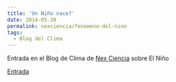 ```yaml
---
title: 'Un Niño nace?'
date: 2014-05-30
permalink: nexciencia/fenomeno-del-nino 
tags:
  - Blog del Clima
---
```



Entrada en el Blog de Clima de [Nex Ciencia](https://nexciencia.exactas.uba.ar/) sobre El Niño

[Entrada](https://nexciencia.exactas.uba.ar/fenomeno-del-nino)

